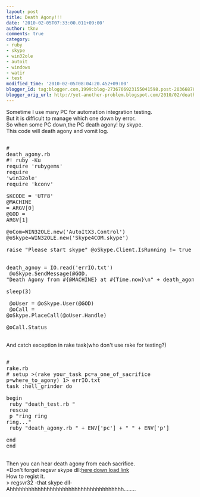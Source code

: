 ```yaml
---
layout: post
title: Death Agony!!!
date: '2010-02-05T07:33:00.011+09:00'
author: tknv
comments: true
category:
- ruby
- skype
- win32ole
- autoit
- windows
- watir
- test
modified_time: '2010-02-05T08:04:20.452+09:00'
blogger_id: tag:blogger.com,1999:blog-2736766923155041598.post-2036687888313860651
blogger_orig_url: http://yet-another-problem.blogspot.com/2010/02/death-agony.html
---
```


Sometime I use many PC for automation integration testing.<br />But it is difficult to manage which one down by error.<br />So when some PC down,the PC death agony! by skype.<br />This code will death agony and vomit log.<br /><pre name='code' class='ruby'><br /># death_agony.rb<br />#! ruby -Ku<br />require 'rubygems'<br />require 'win32ole'<br />require 'kconv'<br /><br />$KCODE = 'UTF8'<br />@MACHINE = ARGV[0]<br />@GOD = ARGV[1]<br /><br />@oCom=WIN32OLE.new('AutoItX3.Control')<br />@oSkype=WIN32OLE.new('Skype4COM.skype')<br />  raise "Please start skype" @oSkype.Client.IsRunning != true<br />  <br />  death_agnoy = IO.read('errIO.txt')<br />  @oSkype.SendMessage(@GOD, "Death Agony from #{@MACHINE} at #{Time.now}\n" + death_agony)<br />  sleep(3)<br /><br />  @oUser = @oSkype.User(@GOD)<br />  @oCall = @oSkype.PlaceCall(@oUser.Handle)<br />  @oCall.Status<br /></pre><br />And catch exception in rake task(who don't use rake for testing?)<br /><pre name='code' class='ruby'><br /># rake.rb<br /># setup >(rake your_task pc=a_one_of_sacrifice p=where_to_agony) 1> errIO.txt<br />task :hell_grinder do<br />  begin<br />  ruby "death_test.rb "<br />  rescue<br />  p "ring ring ring..."<br />  ruby "death_agony.rb " + ENV['pc'] + " " + ENV['p']<br />  end<br />end<br /></pre><br />Then you can hear death agony from each sacrifice.<br />*Don't forget regsvr skype dll:<a href="https://developer.skype.com/Download?action=AttachFile&do=get&target=Skype4COM-1.0.31.0.zip">here down load link</a><br />How to regist it.<br />> regsvr32 -that skype dll-<br />Ahhhhhhhhhhhhhhhhhhhhhhhhhhhhhhhhhhhhh........

